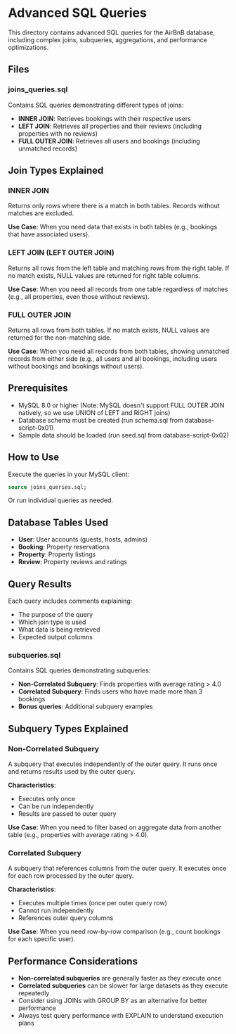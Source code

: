 # Advanced SQL Queries

This directory contains advanced SQL queries for the AirBnB database, including complex joins, subqueries, aggregations, and performance optimizations.

## Files

### joins_queries.sql
Contains SQL queries demonstrating different types of joins:
- **INNER JOIN**: Retrieves bookings with their respective users
- **LEFT JOIN**: Retrieves all properties and their reviews (including properties with no reviews)
- **FULL OUTER JOIN**: Retrieves all users and bookings (including unmatched records)

## Join Types Explained

### INNER JOIN
Returns only rows where there is a match in both tables. Records without matches are excluded.

**Use Case**: When you need data that exists in both tables (e.g., bookings that have associated users).

### LEFT JOIN (LEFT OUTER JOIN)
Returns all rows from the left table and matching rows from the right table. If no match exists, NULL values are returned for right table columns.

**Use Case**: When you need all records from one table regardless of matches (e.g., all properties, even those without reviews).

### FULL OUTER JOIN
Returns all rows from both tables. If no match exists, NULL values are returned for the non-matching side.

**Use Case**: When you need all records from both tables, showing unmatched records from either side (e.g., all users and all bookings, including users without bookings and bookings without users).

## Prerequisites

- MySQL 8.0 or higher (Note: MySQL doesn't support FULL OUTER JOIN natively, so we use UNION of LEFT and RIGHT joins)
- Database schema must be created (run schema.sql from database-script-0x01)
- Sample data should be loaded (run seed.sql from database-script-0x02)

## How to Use

Execute the queries in your MySQL client:
```sql
source joins_queries.sql;
```

Or run individual queries as needed.

## Database Tables Used

- **User**: User accounts (guests, hosts, admins)
- **Booking**: Property reservations
- **Property**: Property listings
- **Review**: Property reviews and ratings

## Query Results

Each query includes comments explaining:
- The purpose of the query
- Which join type is used
- What data is being retrieved
- Expected output columns
### subqueries.sql
Contains SQL queries demonstrating subqueries:
- **Non-Correlated Subquery**: Finds properties with average rating > 4.0
- **Correlated Subquery**: Finds users who have made more than 3 bookings
- **Bonus queries**: Additional subquery examples

## Subquery Types Explained

### Non-Correlated Subquery
A subquery that executes independently of the outer query. It runs once and returns results used by the outer query.

**Characteristics**:
- Executes only once
- Can be run independently
- Results are passed to outer query

**Use Case**: When you need to filter based on aggregate data from another table (e.g., properties with average rating > 4.0).

### Correlated Subquery
A subquery that references columns from the outer query. It executes once for each row processed by the outer query.

**Characteristics**:
- Executes multiple times (once per outer query row)
- Cannot run independently
- References outer query columns

**Use Case**: When you need row-by-row comparison (e.g., count bookings for each specific user).

## Performance Considerations

- **Non-correlated subqueries** are generally faster as they execute once
- **Correlated subqueries** can be slower for large datasets as they execute repeatedly
- Consider using JOINs with GROUP BY as an alternative for better performance
- Always test query performance with EXPLAIN to understand execution plans